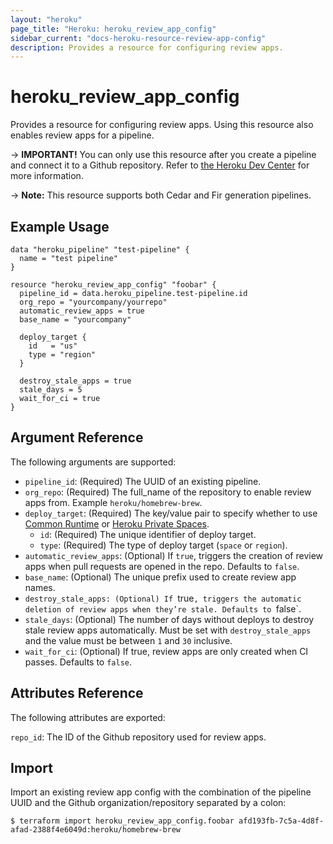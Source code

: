 ```yaml
---
layout: "heroku"
page_title: "Heroku: heroku_review_app_config"
sidebar_current: "docs-heroku-resource-review-app-config"
description: Provides a resource for configuring review apps.
---
```


# heroku_review_app_config

Provides a resource for configuring review apps. Using this resource also enables review apps for a pipeline.

-> **IMPORTANT!**
You can only use this resource after you create a pipeline and connect it to a Github repository.
Refer to [the Heroku Dev Center](https://devcenter.heroku.com/articles/github-integration-review-apps#setup)
for more information.

-> **Note:** This resource supports both Cedar and Fir generation pipelines.

## Example Usage

```hcl-terraform
data "heroku_pipeline" "test-pipeline" {
  name = "test pipeline"
}

resource "heroku_review_app_config" "foobar" {
  pipeline_id = data.heroku_pipeline.test-pipeline.id
  org_repo = "yourcompany/yourrepo"
  automatic_review_apps = true
  base_name = "yourcompany"

  deploy_target {
    id   = "us"
    type = "region"
  }

  destroy_stale_apps = true
  stale_days = 5
  wait_for_ci = true
}
```

## Argument Reference

The following arguments are supported:

* `pipeline_id`: (Required) The UUID of an existing pipeline.
* `org_repo`: (Required) The full_name of the repository to enable review apps from.
  Example `heroku/homebrew-brew`.
* `deploy_target`: (Required) The key/value pair to specify whether to use [Common Runtime](https://devcenter.heroku.com/articles/dyno-runtime#common-runtime) or [Heroku Private Spaces](https://devcenter.heroku.com/articles/private-spaces).
  * `id`: (Required) The unique identifier of deploy target.
  * `type`: (Required) The type of deploy target (`space` or `region`).
* `automatic_review_apps`: (Optional) If `true`, triggers the creation of review apps when pull requests
  are opened in the repo. Defaults to `false`.
* `base_name`: (Optional) The unique prefix used to create review app names.
* `destroy_stale_apps: (Optional) If `true`, triggers the automatic deletion of review apps when they’re stale.
  Defaults to `false`.
* `stale_days`: (Optional) The number of days without deploys to destroy stale review apps automatically.
  Must be set with `destroy_stale_apps` and the value must be between `1` and `30` inclusive.
* `wait_for_ci`: (Optional) If true, review apps are only created when CI passes. Defaults to `false`.

## Attributes Reference

The following attributes are exported:

`repo_id`: The ID of the Github repository used for review apps.

## Import

Import an existing review app config with the combination of the pipeline UUID and the Github organization/repository
separated by a colon:

```shell
$ terraform import heroku_review_app_config.foobar afd193fb-7c5a-4d8f-afad-2388f4e6049d:heroku/homebrew-brew
```
